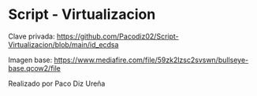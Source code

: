 # Script - Virtualizacion

Clave privada: https://github.com/Pacodiz02/Script-Virtualizacion/blob/main/id_ecdsa 

Imagen base: https://www.mediafire.com/file/59zk2lzsc2svswn/bullseye-base.qcow2/file 

Realizado por Paco Diz Ureña
